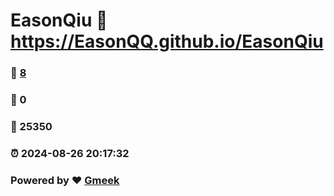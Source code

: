 # EasonQiu :link: https://EasonQQ.github.io/EasonQiu 
### :page_facing_up: [8](https://EasonQQ.github.io/EasonQiu/tag.html) 
### :speech_balloon: 0 
### :hibiscus: 25350 
### :alarm_clock: 2024-08-26 20:17:32 
### Powered by :heart: [Gmeek](https://github.com/Meekdai/Gmeek)
